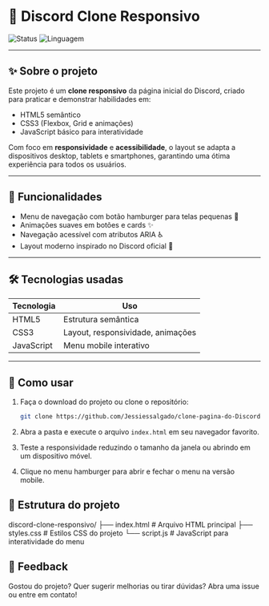 # 🚀 Discord Clone Responsivo

![Status](https://img.shields.io/badge/status-concluído-brightgreen)
![Linguagem](https://img.shields.io/badge/html%20|%20css%20|%20js-blue)

---

## ✨ Sobre o projeto

Este projeto é um **clone responsivo** da página inicial do Discord, criado para praticar e demonstrar habilidades em:

- HTML5 semântico
- CSS3 (Flexbox, Grid e animações)
- JavaScript básico para interatividade

Com foco em **responsividade** e **acessibilidade**, o layout se adapta a dispositivos desktop, tablets e smartphones, garantindo uma ótima experiência para todos os usuários.

---

## 🎯 Funcionalidades

- Menu de navegação com botão hamburger para telas pequenas 🍔
- Animações suaves em botões e cards ✨
- Navegação acessível com atributos ARIA ♿
- Layout moderno inspirado no Discord oficial 🎨

---

## 🛠 Tecnologias usadas

| Tecnologia | Uso                        |
|------------|----------------------------|
| HTML5      | Estrutura semântica         |
| CSS3       | Layout, responsividade, animações |
| JavaScript | Menu mobile interativo      |

---

## 🚀 Como usar

1. Faça o download do projeto ou clone o repositório:
   ```bash
   git clone https://github.com/Jessiessalgado/clone-pagina-do-Discord

2. Abra a pasta e execute o arquivo `index.html` em seu navegador favorito.

3. Teste a responsividade reduzindo o tamanho da janela ou abrindo em um dispositivo móvel.

4. Clique no menu hamburger para abrir e fechar o menu na versão mobile.



## 📁 Estrutura do projeto

discord-clone-responsivo/
├── index.html      # Arquivo HTML principal
├── styles.css      # Estilos CSS do projeto
└── script.js       # JavaScript para interatividade do menu

## 💬 Feedback
Gostou do projeto? Quer sugerir melhorias ou tirar dúvidas?
Abra uma issue ou entre em contato!
